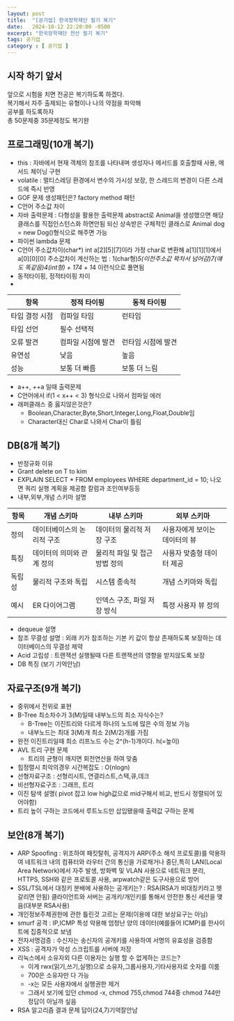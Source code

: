```yaml
---
layout: post
title:  "[공기업] 한국장학재단 필기 복기"
date:   2024-10-12 22:20:00 -0500
excerpt: "한국장학재단 전산 필기 복기"
tags: 공기업
category : [ 공기업 ]
---
```


## 시작 하기 앞서

앞으로 시험을 치면 전공은 복기하도록 하겠다.  
복기해서 자주 출제되는 유형이나 나의 약점을 파악해  
공부를 하도록하자  
총 50문제중 35문제정도 복기완

## 프로그래밍(10개 복기)

+ this : 자바에서 현재 객체의 참조를 나타내며 생성자나 메서드를 호출할때 사용, 메서드 체이닝 구현 
+ volatile : 멀티스레딩 환경에서 변수의 가시성 보장, 한 스레드의 변경이 다른 스레드에 즉시 반영
+ GOF 문제 생성패턴은? factory method 패턴
+ C언어 주소값 차이
+ 자바 출력문제 : 다형성을 활용한 출력문제 abstract로 Animal을 생성했으면 해당 클래스를 직접인스턴스화 하면안됨 되신 상속받은 구체적인 클래스로 Animal dog = new Dog()형식으로 해주면 가능
+ 파이썬 lambda 문제
+ C언어 주소값차이(char*) int a[2][5][7]이라 가정 char로 변환해 a[1][1][1]에서 a[0][0][0] 주소값차이 계산하는 법 : 1(char형)*5(이전주소값 꽉차서 넘어감)*7(얘도 똑같음)*4(int형) + 1*7*4 + 1*4 이런식으로 풀면됨
+ 동적타이핑, 정적타이핑 차이  
+ 
|항목	|정적 타이핑	|동적 타이핑|
|---|---|---|
|타입 결정 시점|	컴파일 타임|	런타임|
|타입 선언|	필수	선택적|
|오류 발견|	컴파일 시점에 발견|	런타임 시점에 발견|
|유연성|	낮음|	높음|
|성능|	보통 더 빠름|	보통 더 느림|

+ a++, ++a 일때 출력문제
+ C언어에서 if(1 < x++ < 3) 형식으로 나와서 컴파일 에러
+ 래퍼클래스 중 옳지않은것은?
  + Boolean,Character,Byte,Short,Integer,Long,Float,Double임
  + Character대신 Char로 나와서 Char이 틀림

## DB(8개 복기)
+ 반정규화 이유
+ Grant delete on T to kim
+ EXPLAIN SELECT * FROM employees WHERE department_id = 10; 나오면 쿼리 실행 계획을 제공함 칼럼과 조인여부등등
+ 내부,외부,개념 스키마 설명  

|항목|	개념 스키마|	내부 스키마	|외부 스키마|
|---|---|---|---|
|정의|	데이터베이스의 논리적 구조	|데이터의 물리적 저장 구조|	사용자에게 보이는 데이터의 뷰|
|특징|	데이터의 의미와 관계 정의	|물리적 파일 및 접근 방법 정의|	사용자 맞춤형 데이터 제공|
|독립성|	물리적 구조와 독립|	시스템 종속적	|개념 스키마와 독립|
|예시|	ER 다이어그램	|인덱스 구조, 파일 저장 방식|	특정 사용자 뷰 정의|

+ dequeue 설명
+ 참조 무결성 설명 : 외래 키가 참조하는 기본 키 값이 항상 존재하도록 보장하는 데이터베이스의 무결성 제약
+ Acid 고립성 : 트랜잭션 실행될때 다른 트랜잭션의 영향을 받지않도록 보장
+ DB 특징 (보기 기억안남)

## 자료구조(9개 복기)
+ 중위에서 전위로 표현
+ B-Tree 최소차수가 3(M)일때 내부노드의 최소 자식수는?
  + B-Tree는 이진트리와 다르게 하나의 노드에 많은 수의 정보 가능
  + 내부노드는 최대 3(M)개 최소 2(M/2)개를 가짐
+ 완전 이진트리일때 최소 리프노드 수는 2^(h-1)개이다. h(=높이)
+ AVL 트리 구현 문제 
  + 트리의 균형이 깨지면 회전연산을 하여 맞춤
+ 힙정렬시 최악의경우 시간복잡도 : O(nlogn)
+ 선형자료구조 : 선형리시트, 연결리스트,스택,큐,데크
+ 비선형자료구조 : 그래프, 트리
+ 이진 탐색 설명( pivot 잡고 low high값으로 mid구해서 비교, 반드시 정렬되어 있어야함)
+ 트리 높이 구하는 코드에서 루트노드만 삽입됐을때 출력값 구하는 문제



## 보안(8개 복기)

+ ARP Spoofing : 위조하여 패킷탈취, 공격자가 ARP(주소 해석 프로토콜)를 악용하여 네트워크 내의 컴퓨터와 라우터 간의 통신을 가로채거나 중단,특히 LAN(Local Area Network)에서 자주 발생, 방화벽 및 VLAN 사용으로 네트워크 분리, HTTPS, SSH와 같은 프로토콜 사용, arpwatch같은 도구사용으로 방어
+ SSL/TSL에서 대칭키 분배에 사용하는 공개키는? : RSA(RSA가 비대칭키라고 헷갈리면 안됨) 클라이언트와 서버는 공개키/개인키를 통해서 안전한 통신 세션을 맺음(대부분 RSA사용)
+ 개인정보주체권한에 관한 틀린것 고르는 문제(이용에 대한 보상요구는 아님)
+ smurf 공격 : IP,ICMP 특성 악용해 엄청난 양의 데이터(예를들어 ICMP)를 한사이트에 집중적으로 보냄
+ 전자서명검증 : 수신자는 송신자의 공개키를 사용하여 서명의 유효성을 검증함
+ XSS : 공격자가 악성 스크립트를 서버에 저장
+ 리눅스에서 소유자외 다른 이용자는 실행 할 수 없게하는 코드는?
  + 이게 rwx(읽기,쓰기,실행)으로 소유자,그룹사용자,기타사용자로 숫자를 이룸
  + 700은 소유자만 다 가능
  + -x는 모든 사용자에서 실행권한 제거
  + 그래서 보기에 있던 chmod -x, chmod 755,chmod 744중 chmod 744만 정답이 아닐까 싶음
+ RSA 알고리즘 결과 문제 답이(24,7)기억잘안남



